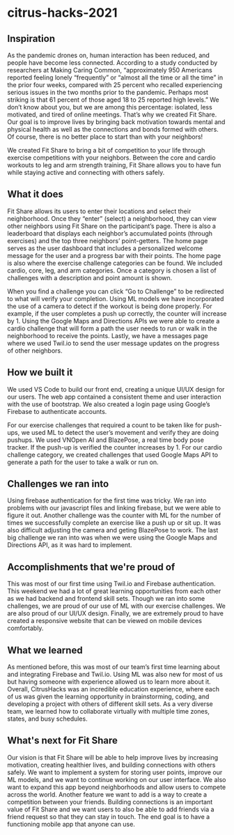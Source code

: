 # citrus-hacks-2021

## Inspiration

As the pandemic drones on, human interaction has been reduced, and people have become less connected. According to a study conducted by researchers at Making Caring Common, “approximately 950 Americans reported feeling lonely “frequently” or “almost all the time or all the time” in the prior four weeks, compared with 25 percent who recalled experiencing serious issues in the two months prior to the pandemic. Perhaps most striking is that 61 percent of those aged 18 to 25 reported high levels.” We don’t know about you, but we are among this percentage: isolated, less motivated, and tired of online meetings. That’s why we created Fit Share. Our goal is to improve lives by bringing back motivation towards mental and physical health as well as the connections and bonds formed with others. Of course, there is no better place to start than with your neighbors! 

We created Fit Share to bring a bit of competition to your life through exercise competitions with your neighbors. Between the core and cardio workouts to leg and arm strength training, Fit Share allows you to have fun while staying active and connecting with others safely.

## What it does

Fit Share allows its users to enter their locations and select their neighborhood. Once they “enter” (select)  a neighborhood, they can view other neighbors using Fit Share on the participant’s page. There is also a leaderboard that displays each neighbor’s accumulated points (through exercises) and the top three neighbors’ point-getters. The home page serves as the user dashboard that includes a personalized welcome message for the user and a progress bar with their points. The home page is also where the exercise challenge categories can be found. We included cardio, core, leg, and arm categories. Once a category is chosen a list of challenges with a description and point amount is shown. 

When you find a challenge you can click “Go to Challenge” to be redirected to what will verify your completion. Using ML models we have incorporated the use of a camera to detect if the workout is being done properly. For example, if the user completes a push up correctly, the counter will increase by 1. Using the Google Maps and Directions APIs we were able to create a cardio challenge that will form a path the user needs to run or walk in the neighborhood to receive the points. Lastly, we have a messages page where we used Twil.io to send the user message updates on the progress of other neighbors. 

## How we built it
We used VS Code to build our front end, creating a unique UI/UX design for our users. The web app contained a consistent theme and user interaction with the use of bootstrap. We also created a login page using Google’s Firebase to authenticate accounts.

For our exercise challenges that required a count to be taken like for push-ups, we used ML to detect the user’s movement and verify they are doing pushups. We used VNOpen AI and BlazePose, a real time body pose tracker.  If the push-up is verified the counter increases by 1. For our cardio challenge category, we created challenges that used Google Maps API to generate a path for the user to take a walk or run on. 


## Challenges we ran into
Using firebase authentication for the first time was tricky. We ran into problems with our javascript files and linking firebase, but we were able to figure it out. Another challenge was the counter with ML for the number of times we successfully complete an exercise like a push up or sit up. It was also difficult adjusting the camera and geting  BlazePose to work. The last big challenge we ran into was when we were using the Google Maps and Directions API, as it was hard to implement.


## Accomplishments that we're proud of
This was most of our first time using Twil.io and Firebase authentication. This weekend we had a lot of great learning opportunities from each other as we had backend and frontend skill sets. Though we ran into some challenges, we are proud of our use of ML with our exercise challenges. We are also proud of our UI/UX design. Finally, we are extremely proud to have created a responsive website that can be viewed on mobile devices comfortably.  

## What we learned
As mentioned before, this was most of our team’s first time learning about and integrating Firebase and Twil.io. Using ML was also new for most of us but having someone with experience allowed us to learn more about it. Overall, CitrusHacks was an incredible education experience, where each of us was given the learning opportunity in brainstorming, coding, and developing a project with others of different skill sets. As a very diverse team, we learned how to collaborate virtually with multiple time zones, states, and busy schedules. 

## What's next for Fit Share
Our vision is that Fit Share will be able to help improve lives by increasing motivation, creating healthier lives, and building connections with others safely. We want to implement a system for storing user points, improve our ML models, and we want to continue working on our user interface. We also want to expand this app beyond neighborhoods and allow users to compete across the world. Another feature we want to add is a way to create a competition between your friends. Building connections is an important value of Fit Share and we want users to also be able to add friends via a friend request so that they can stay in touch. The end goal is to have a functioning mobile app that anyone can use.

